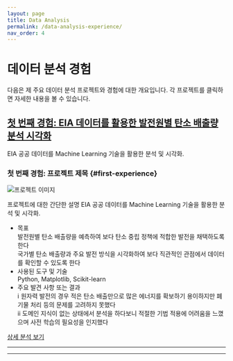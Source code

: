 ```yaml
---
layout: page
title: Data Analysis
permalink: /data-analysis-experience/
nav_order: 4
---
```


# 데이터 분석 경험

다음은 제 주요 데이터 분석 프로젝트와 경험에 대한 개요입니다. 각 프로젝트를 클릭하면 자세한 내용을 볼 수 있습니다.

## [첫 번째 경험: EIA 데이터를 활용한 발전원별 탄소 배출량 분석 시각화 ](#first-experience)
EIA 공공 데이터를 Machine Learning 기술을 활용한 분석 및 시각화.

<!-- ## [두 번째 경험: 프로젝트 제목](#second-experience)
두 번째 데이터 분석 경험에 대한 간단한 소개.

## [세 번째 경험: 프로젝트 제목](#third-experience)
세 번째 데이터 분석 경험에 대한 간단한 소개.

--- -->

### 첫 번째 경험: 프로젝트 제목 {#first-experience}

![프로젝트 이미지](C:\dev\Portfolio\5ez1.github.io\iamge\탄소중립.jpg)

프로젝트에 대한 간단한 설명
 EIA 공공 데이터를 Machine Learning 기술을 활용한 분석 및 시각화.
- 목표  
발전원별 탄소 배출량을 예측하여 보다 탄소 중립 정책에 적합한 발전을 채택하도록 한다  
국가별 탄소 배출량과 주요 발전 방식을 시각화하여 보다 직관적인 관점에서 데이터를 확인할 수 있도록 한다
- 사용된 도구 및 기술  
Python, Matplotlib, Scikit-learn  
- 주요 발견 사항 또는 결과  
ⅰ 원자력 발전의 경우 적은 탄소 배출만으로 많은 에너지를 확보하기 용이하지만 폐기물 처리 등의 문제를 고려하지 못했다  
ⅱ 도메인 지식이 없는 상태에서 분석을 하다보니 적절한 기법 적용에 어려움을 느꼈으며 사전 학습의 필요성을 인지했다

[상세 분석 보기](https://github.com/kihwan21/k-project)

---

<!-- ### 두 번째 경험: 프로젝트 제목 {#second-experience}

![프로젝트 이미지](path/to/image2.jpg)

프로젝트에 대한 간단한 설명:
- 목표
- 사용된 도구 및 기술
- 주요 발견 사항 또는 결과

[상세 분석 보기](link-to-detailed-page-or-github-repo)

---

### 세 번째 경험: 프로젝트 제목 {#third-experience}

![프로젝트 이미지](path/to/image3.jpg)

프로젝트에 대한 간단한 설명:
- 목표
- 사용된 도구 및 기술
- 주요 발견 사항 또는 결과

[상세 분석 보기](link-to-detailed-page-or-github-repo) -->

---